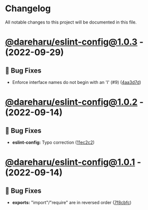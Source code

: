 # Changelog

All notable changes to this project will be documented in this file.

# [@dareharu/eslint-config@1.0.3](https://github.com/dareharu/shareable-configs/compare/@dareharu/eslint-config@1.0.2...@dareharu/eslint-config@1.0.3) - (2022-09-29)

## 🐛 Bug Fixes

- Enforce interface names do not begin with an 'I' (#9) ([4aa3d7d](https://github.com/dareharu/shareable-configs/commit/4aa3d7d9f17c72219faa9b5520661cd119437587))

# [@dareharu/eslint-config@1.0.2](https://github.com/dareharu/shareable-configs/compare/@dareharu/eslint-config@1.0.1...@dareharu/eslint-config@1.0.2) - (2022-09-14)

## 🐛 Bug Fixes

- **eslint-config:** Typo correction ([11ec2c2](https://github.com/dareharu/shareable-configs/commit/11ec2c269a558a9177ccab738cddf0ffe190a351))

# [@dareharu/eslint-config@1.0.1](https://github.com/dareharu/shareable-configs/tree/@dareharu/eslint-config@1.0.1) - (2022-09-14)

## 🐛 Bug Fixes

- **exports:** "import"/"require" are in reversed order ([7f8cbfc](https://github.com/dareharu/shareable-configs/commit/7f8cbfcf1114aae058cdc94f897407ae863d494d))
